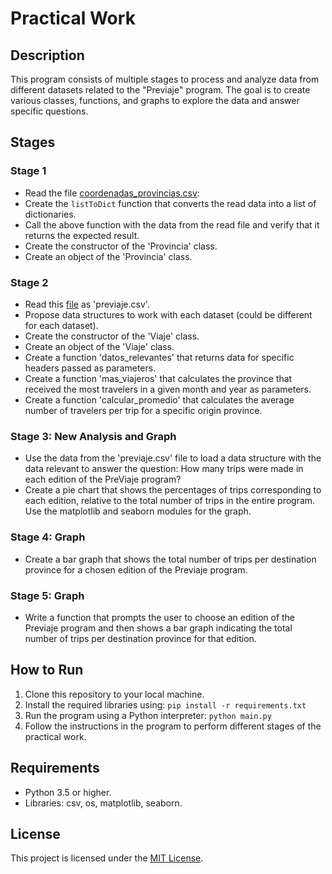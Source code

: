 # Practical Work

## Description

This program consists of multiple stages to process and analyze data from different datasets related to the "Previaje" program. The goal is to create various classes, functions, and graphs to explore the data and answer specific questions.

## Stages

### Stage 1

- Read the file [coordenadas_provincias.csv](https://drive.google.com/file/d/1WWvf6yn5oS1xarapKnwr3s8l2wKWtd7d/view?usp=drive_link): 
- Create the `listToDict` function that converts the read data into a list of dictionaries.
- Call the above function with the data from the read file and verify that it returns the expected result.
- Create the constructor of the 'Provincia' class.
- Create an object of the 'Provincia' class.

### Stage 2

- Read this [file](https://datos.yvera.gob.ar/dataset/09679fe3-7379-481d-a36a-6b1e3d7374b1/archivo/9d4db872-0a51-4042-9daa-e55bc7a3044c) as 'previaje.csv'.
- Propose data structures to work with each dataset (could be different for each dataset).
- Create the constructor of the 'Viaje' class.
- Create an object of the 'Viaje' class.
- Create a function 'datos_relevantes' that returns data for specific headers passed as parameters.
- Create a function 'mas_viajeros' that calculates the province that received the most travelers in a given month and year as parameters.
- Create a function 'calcular_promedio' that calculates the average number of travelers per trip for a specific origin province.

### Stage 3: New Analysis and Graph

- Use the data from the 'previaje.csv' file to load a data structure with the data relevant to answer the question: How many trips were made in each edition of the PreViaje program?
- Create a pie chart that shows the percentages of trips corresponding to each edition, relative to the total number of trips in the entire program. Use the matplotlib and seaborn modules for the graph.

### Stage 4: Graph

- Create a bar graph that shows the total number of trips per destination province for a chosen edition of the Previaje program.

### Stage 5: Graph

- Write a function that prompts the user to choose an edition of the Previaje program and then shows a bar graph indicating the total number of trips per destination province for that edition.

## How to Run

1. Clone this repository to your local machine.
2. Install the required libraries using:
`pip install -r requirements.txt`
3. Run the program using a Python interpreter:
`python main.py`
4. Follow the instructions in the program to perform different stages of the practical work.

## Requirements

- Python 3.5 or higher.
- Libraries: csv, os, matplotlib, seaborn.

## License

This project is licensed under the [MIT License](LICENSE).



